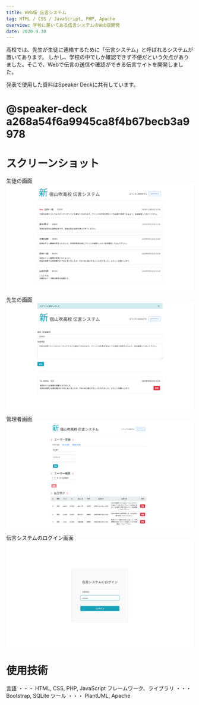 ```yaml
---
title: Web版 伝言システム
tag: HTML / CSS / JavaScript, PHP, Apache
overview: 学校に置いてある伝言システムのWeb版開発
date: 2020.9.30
---
```


高校では、先生が生徒に連絡するために「伝言システム」と呼ばれるシステムが置いてあります。
しかし、学校の中でしか確認できず不便だという欠点がありました。そこで、Webで伝言の送信や確認ができる伝言サイトを開発しました。

発表で使用した資料はSpeaker Deckに共有しています。
# @speaker-deck a268a54f6a9945ca8f4b67becb3a9978

# スクリーンショット
生徒の画面
![](/public/posts/message-system/viewer.png)

先生の画面
![](/public/posts/message-system/sender.png)

管理者画面
![](/public/posts/message-system/admin.png)

伝言システムのログイン画面
![](/public/posts/message-system/login.png)

# 使用技術
言語 ・・・ HTML, CSS, PHP, JavaScript
フレームワーク、ライブラリ ・・・ Bootstrap, SQLite
ツール ・・・ PlantUML, Apache
